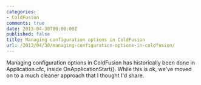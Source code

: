 ```yaml
---
categories:
- ColdFusion
comments: true
date: 2013-04-30T00:00:00Z
published: false
title: Managing configuration options in ColdFusion
url: /2013/04/30/managing-configuration-options-in-coldfusion/
---
```


Managing configuration options in ColdFusion has historically been done in Application.cfc, inside OnApplicationStart(). While this is ok, we've moved on to a much cleaner approach that I thought I'd share.

